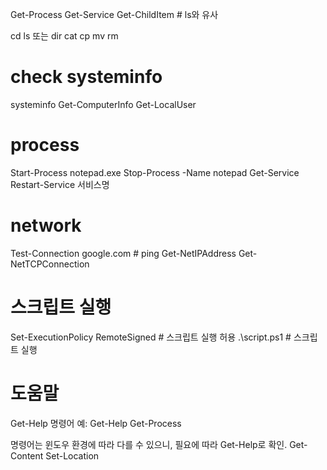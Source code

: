 Get-Process
Get-Service
Get-ChildItem # ls와 유사

cd
ls 또는 dir
cat
cp
mv
rm

# check systeminfo

systeminfo
Get-ComputerInfo
Get-LocalUser

# process

Start-Process notepad.exe
Stop-Process -Name notepad
Get-Service
Restart-Service 서비스명

# network

Test-Connection google.com # ping
Get-NetIPAddress
Get-NetTCPConnection

# 스크립트 실행

Set-ExecutionPolicy RemoteSigned # 스크립트 실행 허용
.\script.ps1 # 스크립트 실행

# 도움말

Get-Help 명령어
예: Get-Help Get-Process

명령어는 윈도우 환경에 따라 다를 수 있으니, 필요에 따라 Get-Help로 확인.
Get-Content
Set-Location
